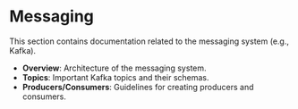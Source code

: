 # Messaging

This section contains documentation related to the messaging system (e.g., Kafka).

- **Overview**: Architecture of the messaging system.
- **Topics**: Important Kafka topics and their schemas.
- **Producers/Consumers**: Guidelines for creating producers and consumers.